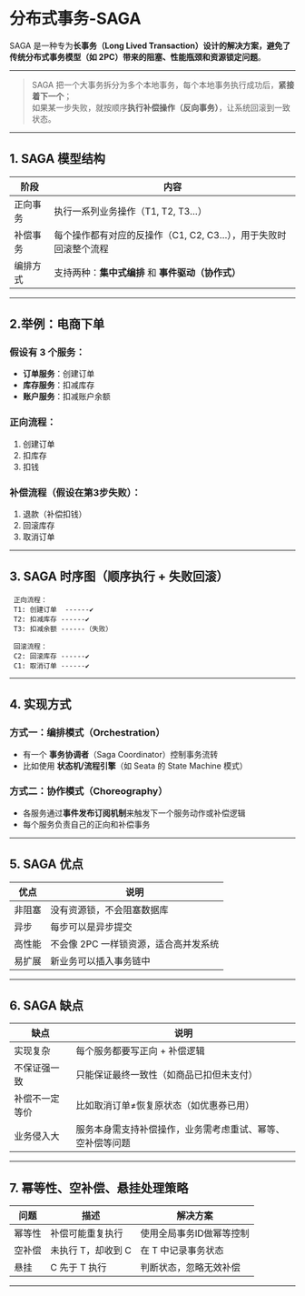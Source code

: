 # 分布式事务-SAGA

SAGA 是一种专为**长事务（Long Lived Transaction）**设计的解决方案，避免了传统分布式事务模型（如 2PC）带来的**阻塞、性能瓶颈和资源锁定问题**。

---

> SAGA 把一个大事务拆分为多个本地事务，每个本地事务执行成功后，**紧接着下一个**；  
> 如果某一步失败，就按顺序**执行补偿操作（反向事务）**，让系统回滚到一致状态。

---

## 1. SAGA 模型结构

| 阶段       | 内容                                                             |
|------------|------------------------------------------------------------------|
| 正向事务    | 执行一系列业务操作（T1, T2, T3…）                                |
| 补偿事务    | 每个操作都有对应的反操作（C1, C2, C3…），用于失败时回滚整个流程   |
| 编排方式    | 支持两种：**集中式编排** 和 **事件驱动（协作式）**                |

---

## 2.举例：电商下单

### 假设有 3 个服务：
- **订单服务**：创建订单
- **库存服务**：扣减库存
- **账户服务**：扣减账户余额

### 正向流程：
1. 创建订单
2. 扣库存
3. 扣钱

### 补偿流程（假设在第3步失败）：
1. 退款（补偿扣钱）
2. 回滚库存
3. 取消订单

---

## 3. SAGA 时序图（顺序执行 + 失败回滚）

```text
 正向流程：
 T1: 创建订单  ------✔
 T2: 扣减库存 ------✔
 T3: 扣减余额 ------（失败）

 回滚流程：
 C2: 回滚库存 ------✔
 C1: 取消订单 ------✔
```

---

## 4. 实现方式

### 方式一：**编排模式（Orchestration）**

- 有一个 **事务协调者**（Saga Coordinator）控制事务流转
- 比如使用 **状态机/流程引擎**（如 Seata 的 State Machine 模式）

### 方式二：**协作模式（Choreography）**

- 各服务通过**事件发布订阅机制**来触发下一个服务动作或补偿逻辑
- 每个服务负责自己的正向和补偿事务

---

## 5. SAGA 优点

| 优点 | 说明 |
|------|------|
| 非阻塞 | 没有资源锁，不会阻塞数据库 |
| 异步 | 每步可以是异步提交 |
| 高性能 | 不会像 2PC 一样锁资源，适合高并发系统 |
| 易扩展 | 新业务可以插入事务链中 |

---

## 6. SAGA 缺点

| 缺点 | 说明 |
|------|------|
| 实现复杂 | 每个服务都要写正向 + 补偿逻辑 |
| 不保证强一致 | 只能保证最终一致性（如商品已扣但未支付） |
| 补偿不一定等价 | 比如取消订单≠恢复原状态（如优惠券已用） |
| 业务侵入大 | 服务本身需支持补偿操作，业务需考虑重试、幂等、空补偿等问题 |

---

## 7. 幂等性、空补偿、悬挂处理策略

| 问题 | 描述 | 解决方案 |
|------|------|----------|
| 幂等性 | 补偿可能重复执行 | 使用全局事务ID做幂等控制 |
| 空补偿 | 未执行 T，却收到 C | 在 T 中记录事务状态 |
| 悬挂 | C 先于 T 执行 | 判断状态，忽略无效补偿 |

---


